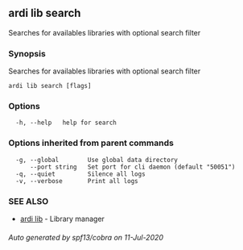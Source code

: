 ## ardi lib search

Searches for availables libraries with optional search filter

### Synopsis


Searches for availables libraries with optional search filter

```
ardi lib search [flags]
```

### Options

```
  -h, --help   help for search
```

### Options inherited from parent commands

```
  -g, --global        Use global data directory
      --port string   Set port for cli daemon (default "50051")
  -q, --quiet         Silence all logs
  -v, --verbose       Print all logs
```

### SEE ALSO

* [ardi lib](ardi_lib.md)	 - Library manager

###### Auto generated by spf13/cobra on 11-Jul-2020
